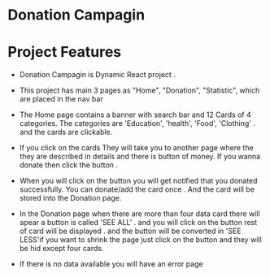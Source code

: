 # Donation Campagin

# Project Features

- Donation Campagin  is  Dynamic React project . 

- This project has main 3 pages as "Home", "Donation", "Statistic", which are placed in the nav bar

- The Home page contains a banner with search bar  and 12 Cards of 4 categories. The categories are 'Education', 'health', 'Food', 'Clothing' . and the cards are clickable. 

- If you click on the cards They will take you to another page where the they are described in details and there is button of money. If you  wanna donate then click the button .

- When you will click on the button you will get notified that you donated successfully. You can donate/add the card once . And the card will be stored into the Donation page.

- In the Donation page when there are more than four data card there will apear a button is called 'SEE ALL' . and you will click on the button rest of card will be displayed . and the button will be converted in 'SEE LESS'if you want to shrink the page  just click on the button and they will be hid except four cards.

- If there is no data available you will have an error page 


